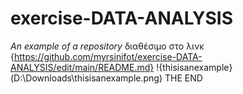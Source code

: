 # exercise-DATA-ANALYSIS
*An example of a repository*
διαθέσιμο στο λινκ {https://github.com/myrsinifot/exercise-DATA-ANALYSIS/edit/main/README.md} 
!{thisisanexample}(D:\Downloads\thisisanexample.png)
THE END
